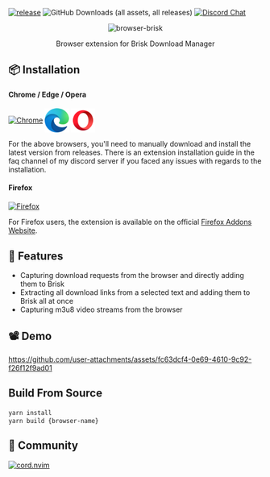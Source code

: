 [![release](https://img.shields.io/github/v/release/AminBhst/brisk-browser-extension?style=flat-square)](https://github.com/AminBhst/brisk/releases)
![GitHub Downloads (all assets, all releases)](https://img.shields.io/github/downloads/AminBhst/brisk-browser-extension/total?style=flat-square)
<a href="https://discord.gg/hGBDWNDHG3"><img alt="Discord Chat" src="https://img.shields.io/discord/1298990692000989225?color=5865F2&label=discord&style=flat-square"></a>
<p align="center">
  <img src="https://github.com/user-attachments/assets/9728a814-30eb-4acc-ba4f-c5220b89be21" alt="browser-brisk" width="200"/>
</p>


<p align="center">Browser extension for Brisk Download Manager</p>


## :package: Installation
#### Chrome / Edge / Opera
[link-chrome]: https://github.com/AminBhst/brisk-browser-extension/releases/latest 'Version published on Chrome Web Store'

[<img src="https://raw.githubusercontent.com/alrra/browser-logos/90fdf03c/src/chrome/chrome.svg" width="48" alt="Chrome" valign="middle">][link-chrome] [<img src="https://raw.githubusercontent.com/alrra/browser-logos/90fdf03c/src/edge/edge.svg" width="48" alt="Edge" valign="middle">][link-chrome] [<img src="https://raw.githubusercontent.com/alrra/browser-logos/90fdf03c/src/opera/opera.svg" width="48" alt="Opera" valign="middle">][link-chrome]

<p>For the above browsers, you'll need to manually download and install the latest version from releases. There is an extension installation guide in the faq channel of my discord server if you faced any issues with regards to the installation.</p>

#### Firefox
[link-firefox]: https://addons.mozilla.org/en-US/firefox/addon/brisk/

[<img src="https://raw.githubusercontent.com/alrra/browser-logos/90fdf03c/src/firefox/firefox.svg" width="48" alt="Firefox" valign="middle">][link-firefox]

For Firefox users, the extension is available on the official [Firefox Addons Website](https://addons.mozilla.org/en-US/firefox/addon/brisk/).

## :rocket: Features
- Capturing download requests from the browser and directly adding them to Brisk
- Extracting all download links from a selected text and adding them to Brisk all at once
- Capturing m3u8 video streams from the browser

## :film_projector: Demo
https://github.com/user-attachments/assets/fc63dcf4-0e69-4610-9c92-f26f12f9ad01

## Build From Source
```shell
yarn install
yarn build {browser-name}
```

## :busts_in_silhouette: Community

  <div><a href="https://discord.gg/hGBDWNDHG3"><img src="https://discord.com/api/guilds/1298990692000989225/widget.png?style=banner2" alt="cord.nvim"/></a></div>

